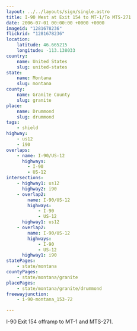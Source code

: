 ```yaml
---
layout: ../../layouts/sign/single.astro
title: I-90 West at Exit 154 to MT-1/To MTS-271
date: 2006-07-01 00:00:00 +0000 +0000
imageid: "1281678236"
flickrid: "1281678236"
location:
    latitude: 46.665215
    longitude: -113.138033
country:
    name: United States
    slug: united-states
state:
    name: Montana
    slug: montana
county:
    name: Granite County
    slug: granite
place:
    name: Drummond
    slug: drummond
tags:
    - shield
highway:
    - us12
    - i90
overlaps:
    - name: I-90/US-12
      highways:
        - I-90
        - US-12
intersections:
    - highway1: us12
      highway2: i90
    - overlap2:
        name: I-90/US-12
        highways:
            - I-90
            - US-12
      highway1: us12
    - overlap2:
        name: I-90/US-12
        highways:
            - I-90
            - US-12
      highway1: i90
statePages:
    - state/montana
countyPages:
    - state/montana/granite
placePages:
    - state/montana/granite/drummond
freewayjunction:
    - i-90-montana_153-72

---
```

I-90 Exit 154 offramp to MT-1 and MTS-271.